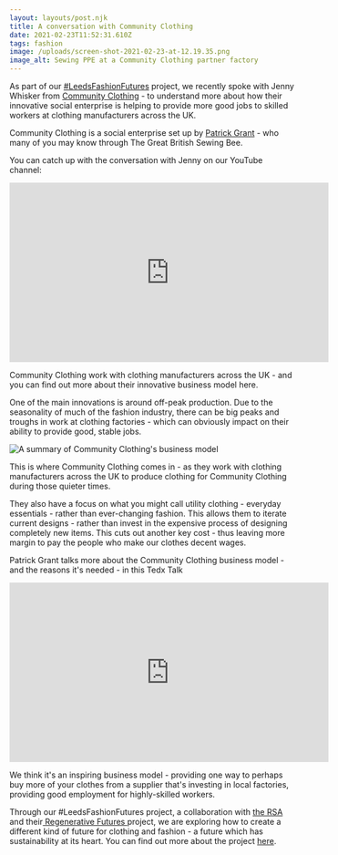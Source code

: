 ```yaml
---
layout: layouts/post.njk
title: A conversation with Community Clothing
date: 2021-02-23T11:52:31.610Z
tags: fashion
image: /uploads/screen-shot-2021-02-23-at-12.19.35.png
image_alt: Sewing PPE at a Community Clothing partner factory
---
```

As part of our [\#LeedsFashionFutures](https://www.zerowasteleeds.org.uk/projects/leeds-fashion-futures/) project, we recently spoke with Jenny Whisker from [Community Clothing](https://communityclothing.co.uk/) - to understand more about how their innovative social enterprise is helping to provide more good jobs to skilled workers at clothing manufacturers across the UK.

Community Clothing is a social enterprise set up by [Patrick Grant](https://www.businessoffashion.com/community/people/patrick-grant) - who many of you may know through The Great British Sewing Bee.

You can catch up with the conversation with Jenny on our YouTube channel: 

<iframe width="560" height="315" src="https://www.youtube.com/embed/btGgRVHoj28" frameborder="0" allow="accelerometer; autoplay; clipboard-write; encrypted-media; gyroscope; picture-in-picture" allowfullscreen></iframe>

Community Clothing work with clothing manufacturers across the UK - and you can find out more about their innovative business model here.

One of the main innovations is around off-peak production.  Due to the seasonality of much of the fashion industry, there can be big peaks and troughs in work at clothing factories - which can obviously impact on their ability to provide good, stable jobs.

![A summary of Community Clothing's business model](/uploads/screen-shot-2021-02-23-at-12.13.44.png "A summary of Community Clothing's business model")

This is where Community Clothing comes in - as they work with clothing manufacturers across the UK to produce clothing for Community Clothing during those quieter times.  

They also have a focus on what you might call utility clothing - everyday essentials - rather than ever-changing fashion.  This allows them to iterate current designs - rather than invest in the expensive process of designing completely new items.  This cuts out another key cost - thus leaving more margin to pay the people who make our clothes decent wages.

Patrick Grant talks more about the Community Clothing business model - and the reasons it's needed - in this Tedx Talk

<iframe width="560" height="315" src="https://www.youtube.com/embed/m_p52WrspEE" frameborder="0" allow="accelerometer; autoplay; clipboard-write; encrypted-media; gyroscope; picture-in-picture" allowfullscreen></iframe>

We think it's an inspiring business model - providing one way to perhaps buy more of your clothes from a supplier that's investing in local factories, providing good employment for highly-skilled workers.

Through our #LeedsFashionFutures project, a collaboration with [the RSA](https://www.thersa.org/) and their[ Regenerative Futures ](https://www.thersa.org/regenerative-futures)project, we are exploring how to create a different kind of future for clothing and fashion - a future which has sustainability at its heart.  You can find out more about the project [here](https://www.zerowasteleeds.org.uk/projects/leeds-fashion-futures/).